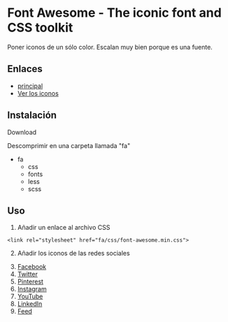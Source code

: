 Font Awesome - The iconic font and CSS toolkit
============

Poner iconos de un sólo color.
Escalan muy bien porque es una fuente.

## Enlaces

 - [principal](http://fontawesome.io/)
 - [Ver los iconos](http://fontawesome.io/icons/)

## Instalación

Download

Descomprimir en una carpeta llamada "fa"

  - fa
    - css
    - fonts
    - less
    - scss

## Uso    

1) Añadir un enlace al archivo CSS  

`<link rel="stylesheet" href="fa/css/font-awesome.min.css">`

2) Añadir los iconos de las redes sociales

    <li><a href="#"><i class="fa fa-facebook-square"></i> Facebook</a></li>
    <li><a href="#"><i class="fa fa-twitter"></i>         Twitter</a></li>
    <li><a href="#"><i class="fa fa-pinterest"></i>       Pinterest</a></li>
    <li><a href="#"><i class="fa fa-instagram"></i>       Instagram</a></li>
    <li><a href="#"><i class="fa fa-youtube-play"></i>    YouTube</a></li>
    <li><a href="#"><i class="fa fa-linkedin-square"></i> LinkedIn</a></li>
    <li><a href="#"><i class="fa fa-rss"></i>             Feed</a></li>
